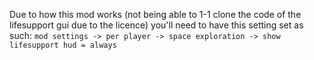 Due to how this mod works (not being able to 1-1 clone the code of the lifesupport gui due to the licence) you'll need to have this setting set as such:
`mod settings -> per player -> space exploration -> show lifesupport hud = always`
